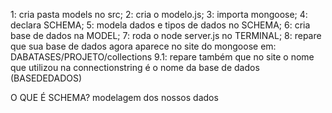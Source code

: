 1: cria pasta models no src;
2: cria o modelo.js;
3: importa mongoose;
4: declara SCHEMA;
5: modela dados e tipos de dados no SCHEMA;
6: cria base de dados na MODEL;
7: roda o node server.js no TERMINAL;
8: repare que sua base de dados agora aparece no site do mongoose em: DABATASES/PROJETO/collections
    9.1: repare também que no site o nome que utilizou na connectionstring é o nome da base de dados (BASEDEDADOS)

O QUE É SCHEMA?
modelagem dos nossos dados